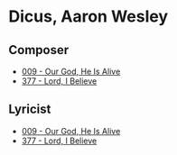 # Dicus, Aaron Wesley

## Composer

- [009 - Our God, He Is Alive](/hymns/009.md)
- [377 - Lord, I Believe](/hymns/377.md)

## Lyricist

- [009 - Our God, He Is Alive](/hymns/009.md)
- [377 - Lord, I Believe](/hymns/377.md)

